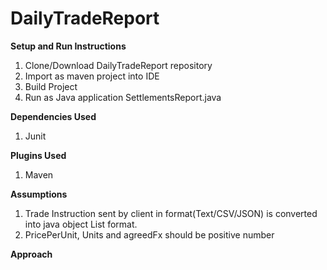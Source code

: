 # DailyTradeReport

**Setup and Run Instructions**
1. Clone/Download DailyTradeReport repository
2. Import as maven project into IDE
3. Build Project
4. Run as Java application SettlementsReport.java

**Dependencies Used**
1. Junit

**Plugins Used**
1. Maven

**Assumptions**
1. Trade Instruction sent by client in format(Text/CSV/JSON) is converted into java object List<TradeInstruction> format.
2. PricePerUnit, Units and agreedFx should be positive number

**Approach**
